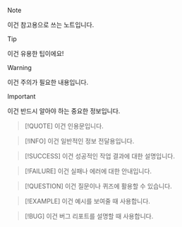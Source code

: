 >[!NOTE]
이건 참고용으로 쓰는 노트입니다.

>[!TIP]
이건 유용한 팁이에요!

>[!WARNING]
이건 주의가 필요한 내용입니다.

>[!IMPORTANT]
이건 반드시 알아야 하는 중요한 정보입니다.

>[!QUOTE]
이건 인용문입니다.

>[!INFO]
이건 일반적인 정보 전달용입니다.

>[!SUCCESS]
이건 성공적인 작업 결과에 대한 설명입니다.

>[!FAILURE]
이건 실패나 에러에 대한 안내입니다.

>[!QUESTION]
이건 질문이나 퀴즈에 활용할 수 있습니다.

>[!EXAMPLE]
이건 예시를 보여줄 때 사용합니다.

>[!BUG]
이건 버그 리포트를 설명할 때 사용합니다.
